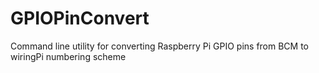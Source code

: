 # GPIOPinConvert
Command line utility for converting Raspberry Pi GPIO pins from BCM to wiringPi numbering scheme  
